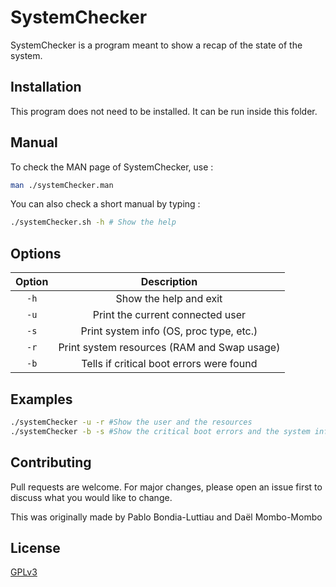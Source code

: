 # SystemChecker

SystemChecker is a program meant to show a recap of the state of the system.

## Installation

This program does not need to be installed. It can be run inside this folder.

## Manual
To check the MAN page of SystemChecker, use :
```bash
man ./systemChecker.man
```
You can also check a short manual by typing :
```bash
./systemChecker.sh -h # Show the help
```
## Options
| Option        | Description           |
| :-------------: |:-------------:|
| `-h`      | Show the help and exit |
|`-u`|Print the current connected user|
|`-s`|Print system info (OS, proc type, etc.)|
|`-r`|Print system resources (RAM and Swap usage)|
|`-b`|Tells if critical boot errors were found|


## Examples

```bash
./systemChecker -u -r #Show the user and the resources
./systemChecker -b -s #Show the critical boot errors and the system information
```

## Contributing
Pull requests are welcome. For major changes, please open an issue first to discuss what you would like to change.

This was originally made by Pablo Bondia-Luttiau and Daël Mombo-Mombo

## License
[GPLv3](https://choosealicense.com/licenses/gpl-3.0/)
